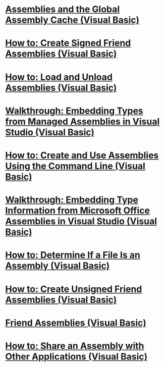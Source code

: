 # [Assemblies and the Global Assembly Cache (Visual Basic)](assemblies-and-the-global-assembly-cache-visual-basic.md)
# [How to: Create Signed Friend Assemblies (Visual Basic)](how-to-create-signed-friend-assemblies.md)
# [How to: Load and Unload Assemblies (Visual Basic)](how-to-load-and-unload-assemblies.md)
# [Walkthrough: Embedding Types from Managed Assemblies in Visual Studio (Visual Basic)](walkthrough-embedding-types-from-managed-assemblies-in-vs.md)
# [How to: Create and Use Assemblies Using the Command Line (Visual Basic)](how-to-create-and-use-assemblies-using-the-command-line.md)
# [Walkthrough: Embedding Type Information from Microsoft Office Assemblies in Visual Studio (Visual Basic)](walkthrough-embedding-type-information-from-microsoft-office-assemblies-in-vs.md)
# [How to: Determine If a File Is an Assembly (Visual Basic)](how-to-determine-if-a-file-is-an-assembly.md)
# [How to: Create Unsigned Friend Assemblies (Visual Basic)](how-to-create-unsigned-friend-assemblies.md)
# [Friend Assemblies (Visual Basic)](friend-assemblies.md)
# [How to: Share an Assembly with Other Applications (Visual Basic)](how-to-share-an-assembly-with-other-applications.md)
